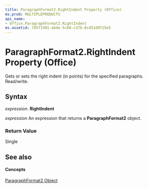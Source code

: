 ```yaml
---
title: ParagraphFormat2.RightIndent Property (Office)
ms.prod: MULTIPLEPRODUCTS
api_name:
- Office.ParagraphFormat2.RightIndent
ms.assetid: 7d5f3301-ab4e-5c68-c37b-8cd51d9715e5
---
```



# ParagraphFormat2.RightIndent Property (Office)

Gets or sets the right indent (in points) for the specified paragraphs. Read/write.


## Syntax

 _expression_. **RightIndent**

 _expression_ An expression that returns a **ParagraphFormat2** object.


### Return Value

Single


## See also


#### Concepts


[ParagraphFormat2 Object](paragraphformat2-object-office.md)

